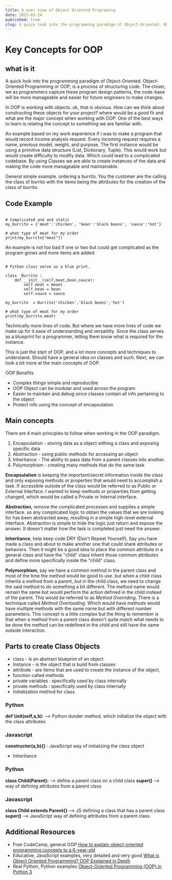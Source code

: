 ```yaml
---
title: A over view of Object Oriented Programing
date: 2021-03-24
published: true
slug: A quick look into the programming paradigm of Object-Oriented. Object-Oriented Programming or OOP, is a process of structuring code. The closer, we as programmers capture these program design patterns, the code-base will be more manageable and easier for future engineers to make changes.
---
```



# Key Concepts for OOP

## what is it

A quick look into the programming paradigm of Object-Oriented. Object-Oriented Programming or OOP, is a process of structuring code. The closer, we as programmers capture these program design patterns, the code-base will be more manageable and easier for future engineers to make changes.

In OOP is working with objects. ok, that is obvious. How can we think about constructing these objects for your project? where would be a good fit and what are the major concept when working with OOP. One of the best ways to learn is relating the concept to something we are familiar with.

An example based on my work experience if I was to make a program that would record income analysis request. Every incoming request requires a name, previous model, weight, and purpose. The first instance would be using a primitive data structure (List, Dictionary, Tuple). This would work but would create difficulty to modify data. Which could lead to a complicated codebase. By using Classes we are able to create instances of the data and making the code more manageable and maintainable.

General simple example. ordering a burrito. You the customer are the calling the class of burrito with the items being the attributes for the creation of the class of burrito.

## Code Example

```

# Complicated and and static
my_burrito = {'meat':'chicken', 'bean':'black beans', 'sauce':'hot'}

# what type of meat for my order
print(my_burrito["meat"])

```

An example is not too bad if one or two but could get complicated as the program grows and more items are added.

```

# Python class serve as a blue print.

class  Burrito :
    def __init__(self,meat,bean,sauce):
        self.meat = meant
        self.bean = bean
        self.sauce = sauce

my_burrito  = Burrito('chicken','black beans','hot')

# what type of meat for my order
print(my_burrito.meat)

```

Technically more lines of code. But where we have more lines of code we make up for it ease of understanding and versatility. Since the class serves as a blueprint for a programmer, letting them know what is required for the instance.

This is just the start of OOP, and a lot more concepts and techniques to understand. Should have a general idea on classes and such. Next, we can look a bit more at the main concepts of OOP.

OOP Benefits

- Complex things simple and reproducible
- OOP Object can be modular and used across the program
- Easier to maintain and debug since classes contain all info pertaining to the object
- Protect info using the concept of encapsulation

## Main concepts

There are 4 main principles to follow when working in the OOP paradigm.

1. Encapsulation - storing data as a object withing a class and exposing specific data
2. Abstraction - using public methods for accessing an object
3. Inheritance - The ability to pass data from a parent classes into another.
4. Polymorphism - creating many methods that do the same task

**Encapsulation** is keeping the important/secret information inside the class and only exposing methods or properties that would need to accomplish a task. If accessible outside of the class would be referred to as Public or External Interface. I wanted to keep methods or properties from getting changed, which would be called a Private or Internal interface.

**Abstraction**, remove the complicated processes and supplies a simple interface. so any complicated logic to obtain the values that we are looking for has been abstracted away, resulting in a simple high-level external interface. Abstraction is simple to hide the logic just return and expose the answer. It doesn't matter how the task is completed just need the answer.

**Inheritance**, help keep code DRY (Don't Repeat Yourself). Say you have made a class and about to make another one that could share attributes or behaviors. Then it might be a good idea to place the common attribute in a general class and have the "child" class inherit those common attributes and define more specifically inside the "child" class.

**Polymorphism**, say we have a common method in the parent class and most of the time the method would be good to use. but when a child class inherits a method from a parent, but in the child class, we need to change the said method to do something a bit different. The method name would remain the same but would perform the action defined in the child instead of the parent. This would be referred to as *Method Overriding*. There is a technique called *Method Overloading*. Which would have methods would have multiple methods with the same name but with different number parameters. This concept is a little complex but the thing to remember is that when a method from a parent class doesn't quite match what needs to be done the method can be redefined in the child and still have the same outside interaction.

## Parts to create Class Objects

- class - is an abstract blueprint of an object
- Instance - is the object that is build from classes
- attribute - are items that are used to create the instance of the object,
- function called methods
- private variables : specifically used by class internally
- private methods : specifically used by class internally
- Initialization method for class

### Python

**def \init\(self,a,b):** --> Python dunder method, which initialize the object with the class attributes

### Javascript

**constructor(a,b){}** : JavaScript way of initializing the class object

- Inheritance

### Python

**class Child(Parent):** -->  define a parent class on a child class
**super()** -->  way of defining attributes from  a parent class

### Javascript

**class Child extends Parent{}** --> JS defining a class that has a parent class
**super()** --> JavaScript way of defining attributes from  a parent class

## Additional Resources

- Free CodeCamp, general OOP
[How to explain object-oriented programming concepts to a 6-year-old](https://www.freecodecamp.org/news/object-oriented-programming-concepts-21bb035f7260/)
- Educative, JavaScript examples, very detailed and very good
[What is Object Oriented Programming? OOP Explained in Depth](https://www.educative.io/blog/object-oriented-programming)
- Real Python, Python examples
[Object-Oriented Programming (OOP) in Python 3](https://realpython.com/python3-object-oriented-programming/#instantiate-an-object-in-python)
